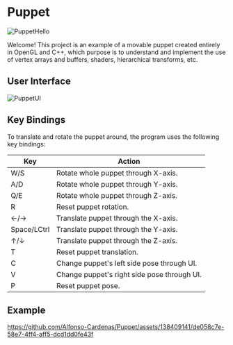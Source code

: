 # Puppet

![PuppetHello](https://github.com/Alfonso-Cardenas/Puppet/assets/138409141/87e1e038-cc47-4f8d-bdb1-7e262be74ccb)

Welcome! This project is an example of a movable puppet created entirely in OpenGL and C++, which purpose is to understand and implement the use of vertex arrays and buffers, shaders, hierarchical transforms, etc.

## User Interface

![PuppetUI](https://github.com/Alfonso-Cardenas/Puppet/assets/138409141/1fe07610-b961-471a-a3d6-f760ebce32c8)

## Key Bindings

To translate and rotate the puppet around, the program uses the following key bindings: 

**Key** | **Action**
--------|-----------
W/S | Rotate whole puppet through X-axis.
A/D | Rotate whole puppet through Y-axis.
Q/E | Rotate whole puppet through Z-axis.
R | Reset puppet rotation.
&larr;/&rarr; | Translate puppet through the X-axis.
Space/LCtrl | Translate puppet through the Y-axis.
&uarr;/&darr; | Translate puppet through the Z-axis.
T | Reset puppet translation.
C | Change puppet's left side pose through UI.
V | Change puppet's right side pose through UI.
P | Reset puppet pose.

## Example

https://github.com/Alfonso-Cardenas/Puppet/assets/138409141/de058c7e-58e7-4ff4-aff5-dcd1dd0fe43f


